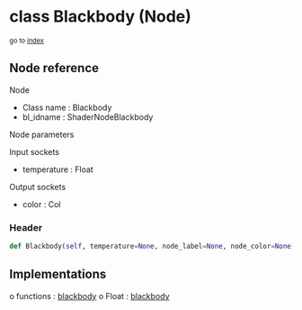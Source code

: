 # class Blackbody (Node)

<sub>go to [index](/docs/index.md)</sub>

## Node reference

Node
 - Class name : Blackbody
 - bl_idname : ShaderNodeBlackbody

Node parameters

Input sockets
 - temperature : Float

Output sockets
 - color : Col

### Header

``` python
def Blackbody(self, temperature=None, node_label=None, node_color=None):
```

## Implementations

o functions : [blackbody](/docs/Shader_classes/blackbody.md)
o Float : [blackbody](/docs/Shader_classes/Float.md#blackbody) 

